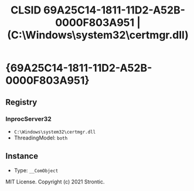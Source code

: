 ﻿---
title: "CLSID 69A25C14-1811-11D2-A52B-0000F803A951 | (C:\\Windows\\system32\\certmgr.dll)"
excerpt: What is COM-Object CLSID 69A25C14-1811-11D2-A52B-0000F803A951?
---

# {69A25C14-1811-11D2-A52B-0000F803A951}


## Registry


### InprocServer32

* `C:\Windows\system32\certmgr.dll`
* ThreadingModel: `both`

## Instance

* Type: `__ComObject`

MIT License. Copyright (c) 2021 Strontic.


